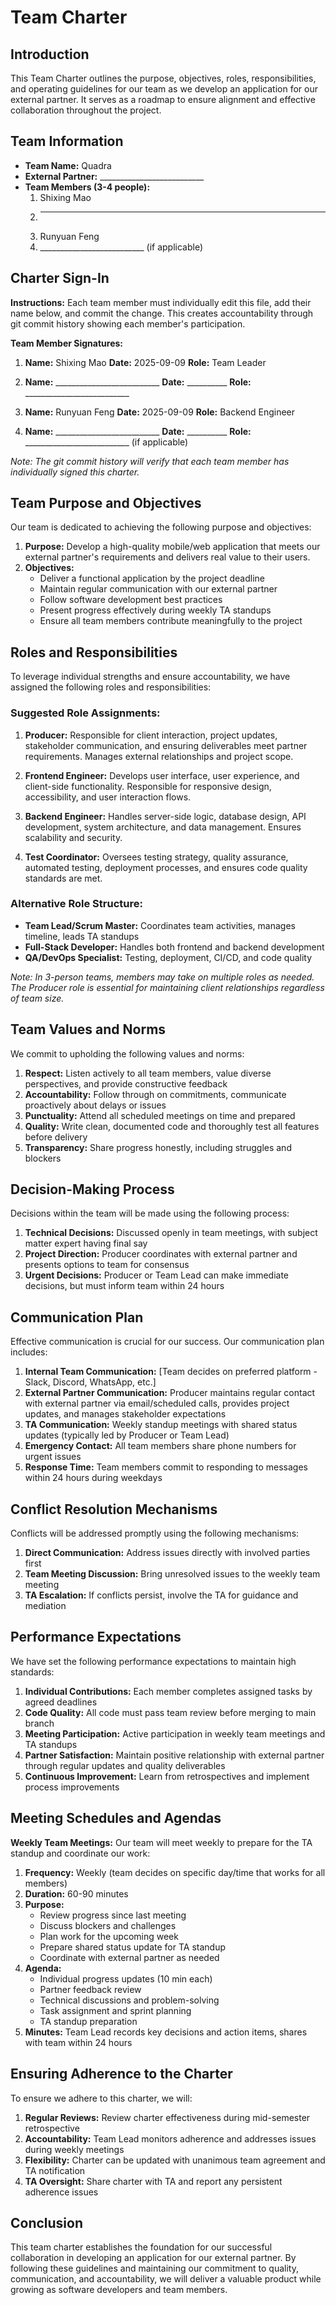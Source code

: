 # Team Charter

## Introduction
This Team Charter outlines the purpose, objectives, roles, responsibilities, and operating guidelines for our team as we develop an application for our external partner. It serves as a roadmap to ensure alignment and effective collaboration throughout the project.

## Team Information
- **Team Name:** Quadra
- **External Partner:** __________________________
- **Team Members (3-4 people):**
  1. Shixing Mao
  2. __________________________
  3. Runyuan Feng
  4. __________________________ (if applicable)

## Charter Sign-In
**Instructions:** Each team member must individually edit this file, add their name below, and commit the change. This creates accountability through git commit history showing each member's participation.

**Team Member Signatures:**
<!-- Each member: Edit this file, add your name and date, then commit with message "Add [Your Name] to charter sign-in" -->

1. **Name:** Shixing Mao **Date:** 2025-09-09 **Role:** Team Leader

2. **Name:** __________________________ **Date:** __________ **Role:** __________________________

3. **Name:** Runyuan Feng **Date:** 2025-09-09 **Role:** Backend Engineer

4. **Name:** __________________________ **Date:** __________ **Role:** __________________________ (if applicable)

*Note: The git commit history will verify that each team member has individually signed this charter.*

## Team Purpose and Objectives
Our team is dedicated to achieving the following purpose and objectives:
1. **Purpose:** Develop a high-quality mobile/web application that meets our external partner's requirements and delivers real value to their users.
2. **Objectives:** 
   - Deliver a functional application by the project deadline
   - Maintain regular communication with our external partner
   - Follow software development best practices
   - Present progress effectively during weekly TA standups
   - Ensure all team members contribute meaningfully to the project

## Roles and Responsibilities
To leverage individual strengths and ensure accountability, we have assigned the following roles and responsibilities:

### Suggested Role Assignments:
1. **Producer:** Responsible for client interaction, project updates, stakeholder communication, and ensuring deliverables meet partner requirements. Manages external relationships and project scope.

2. **Frontend Engineer:** Develops user interface, user experience, and client-side functionality. Responsible for responsive design, accessibility, and user interaction flows.

3. **Backend Engineer:** Handles server-side logic, database design, API development, system architecture, and data management. Ensures scalability and security.

4. **Test Coordinator:** Oversees testing strategy, quality assurance, automated testing, deployment processes, and ensures code quality standards are met.

### Alternative Role Structure:
- **Team Lead/Scrum Master:** Coordinates team activities, manages timeline, leads TA standups
- **Full-Stack Developer:** Handles both frontend and backend development
- **QA/DevOps Specialist:** Testing, deployment, CI/CD, and code quality

*Note: In 3-person teams, members may take on multiple roles as needed. The Producer role is essential for maintaining client relationships regardless of team size.*

## Team Values and Norms
We commit to upholding the following values and norms:
1. **Respect:** Listen actively to all team members, value diverse perspectives, and provide constructive feedback
2. **Accountability:** Follow through on commitments, communicate proactively about delays or issues
3. **Punctuality:** Attend all scheduled meetings on time and prepared
4. **Quality:** Write clean, documented code and thoroughly test all features before delivery
5. **Transparency:** Share progress honestly, including struggles and blockers

## Decision-Making Process
Decisions within the team will be made using the following process:
1. **Technical Decisions:** Discussed openly in team meetings, with subject matter expert having final say
2. **Project Direction:** Producer coordinates with external partner and presents options to team for consensus
3. **Urgent Decisions:** Producer or Team Lead can make immediate decisions, but must inform team within 24 hours

## Communication Plan
Effective communication is crucial for our success. Our communication plan includes:
1. **Internal Team Communication:** [Team decides on preferred platform - Slack, Discord, WhatsApp, etc.]
2. **External Partner Communication:** Producer maintains regular contact with external partner via email/scheduled calls, provides project updates, and manages stakeholder expectations
3. **TA Communication:** Weekly standup meetings with shared status updates (typically led by Producer or Team Lead)
4. **Emergency Contact:** All team members share phone numbers for urgent issues
5. **Response Time:** Team members commit to responding to messages within 24 hours during weekdays

## Conflict Resolution Mechanisms
Conflicts will be addressed promptly using the following mechanisms:
1. **Direct Communication:** Address issues directly with involved parties first
2. **Team Meeting Discussion:** Bring unresolved issues to the weekly team meeting
3. **TA Escalation:** If conflicts persist, involve the TA for guidance and mediation

## Performance Expectations
We have set the following performance expectations to maintain high standards:
1. **Individual Contributions:** Each member completes assigned tasks by agreed deadlines
2. **Code Quality:** All code must pass team review before merging to main branch
3. **Meeting Participation:** Active participation in weekly team meetings and TA standups
4. **Partner Satisfaction:** Maintain positive relationship with external partner through regular updates and quality deliverables
5. **Continuous Improvement:** Learn from retrospectives and implement process improvements

## Meeting Schedules and Agendas
**Weekly Team Meetings:** Our team will meet weekly to prepare for the TA standup and coordinate our work:
1. **Frequency:** Weekly (team decides on specific day/time that works for all members)
2. **Duration:** 60-90 minutes
3. **Purpose:** 
   - Review progress since last meeting
   - Discuss blockers and challenges
   - Plan work for the upcoming week
   - Prepare shared status update for TA standup
   - Coordinate with external partner as needed
4. **Agenda:** 
   - Individual progress updates (10 min each)
   - Partner feedback review
   - Technical discussions and problem-solving
   - Task assignment and sprint planning
   - TA standup preparation
5. **Minutes:** Team Lead records key decisions and action items, shares with team within 24 hours

## Ensuring Adherence to the Charter
To ensure we adhere to this charter, we will:
1. **Regular Reviews:** Review charter effectiveness during mid-semester retrospective
2. **Accountability:** Team Lead monitors adherence and addresses issues during weekly meetings
3. **Flexibility:** Charter can be updated with unanimous team agreement and TA notification
4. **TA Oversight:** Share charter with TA and report any persistent adherence issues

## Conclusion
This team charter establishes the foundation for our successful collaboration in developing an application for our external partner. By following these guidelines and maintaining our commitment to quality, communication, and accountability, we will deliver a valuable product while growing as software developers and team members.
